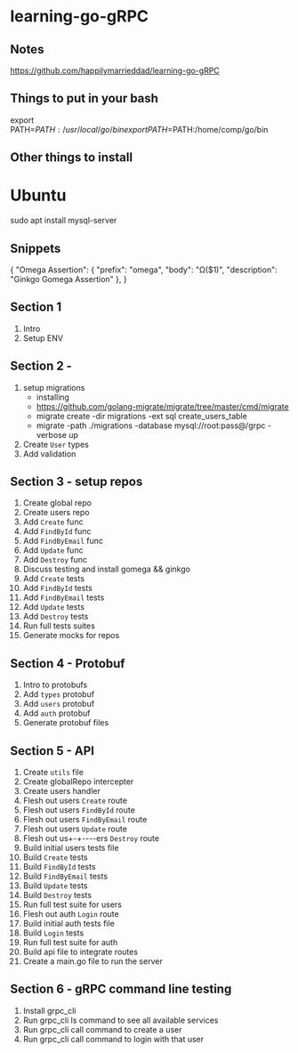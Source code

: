 learning-go-gRPC
====================

## Notes
https://github.com/happilymarrieddad/learning-go-gRPC


## Things to put in your bash
export PATH=$PATH:/usr/local/go/bin
export PATH=$PATH:/home/comp/go/bin

## Other things to install
# Ubuntu
sudo apt install mysql-server

## Snippets
{
    "Omega Assertion": {
        "prefix": "omega",
        "body": "Ω($1)",
        "description": "Ginkgo Gomega Assertion"
    },
}

## Section 1
1. Intro
2. Setup ENV

## Section 2 - 
1. setup migrations
    - installing
    - https://github.com/golang-migrate/migrate/tree/master/cmd/migrate
    - migrate create -dir migrations -ext sql create_users_table
    - migrate -path ./migrations -database mysql://root:pass@/grpc -verbose up
2. Create `User` types
3. Add validation

## Section 3 - setup repos
1. Create global repo
2. Create users repo
3. Add `Create` func
4. Add `FindById` func
5. Add `FindByEmail` func
6. Add `Update` func
7. Add `Destroy` func
8. Discuss testing and install gomega && ginkgo
9. Add `Create` tests
10. Add `FindById` tests
11. Add `FindByEmail` tests
12. Add `Update` tests
13. Add `Destroy` tests
14. Run full tests suites
15. Generate mocks for repos

## Section 4 - Protobuf
1. Intro to protobufs
2. Add `types` protobuf
3. Add `users` protobuf
4. Add `auth` protobuf
5. Generate protobuf files

## Section 5 - API
1. Create `utils` file
2. Create globalRepo intercepter
3. Create users handler
4. Flesh out users `Create` route
5. Flesh out users `FindById` route
6. Flesh out users `FindByEmail` route
7. Flesh out users `Update` route
8. Flesh out us+-+----ers `Destroy` route
9. Build initial users tests file
10. Build `Create` tests
11. Build `FindById` tests
12. Build `FindByEmail` tests
13. Build `Update` tests
14. Build `Destroy` tests
15. Run full test suite for users
16. Flesh out auth `Login` route
17. Build initial auth tests file
18. Build `Login` tests
19. Run full test suite for auth
20. Build api file to integrate routes
21. Create a main.go file to run the server

## Section 6 - gRPC command line testing
1. Install grpc_cli
2. Run grpc_cli ls command to see all available services
3. Run grpc_cli call command to create a user
4. Run grpc_cli call command to login with that user
